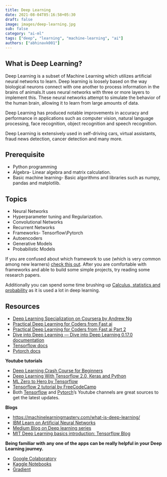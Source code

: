 ```yaml
---
title: Deep Learning
date: 2021-08-04T05:16:58+05:30
draft: false
image: images/deep-learning.jpg
sub: false
category: "ai-ml"
tags: ["deep", "learning", "machine-learning", "ai"]
authors: ["abhinavk001"]
---
```


## What is Deep Learning?

Deep Learning is a subset of Machine Learning which utilizes artificial neural networks to learn. Deep learning is loosely based on the way biological neurons connect with one another to process information in the brains of animals.It uses neural networks with three or more layers to implement this. These neural networks attempt to simulate the behavior of the human brain, allowing it to learn from large amounts of data.

Deep Learning has produced notable improvements in accuracy and performance in applications such as computer vision, natural language processing, face recognition, object recognition and speech recognition.

Deep Learning is extensively used in self-driving cars, virtual assistants, fraud news detection, cancer detection and many more.

## Prerequisite

- Python programming
- Algebra- Linear algebra and matrix calculation.
- Basic machine learning- Basic algorithms and libraries such as numpy, pandas and matplotlib.

## Topics

- Neural Networks
- Hyperparameter tuning and Regularization.
- Convolutional Networks
- Recurrent Networks
- Frameworks- Tensorflow\Pytorch
- Autoencoders
- Generative Models
- Probabilistic Models

If you are confused about which framework to use (which is very common among new learners) [check this out](https://www.imaginarycloud.com/blog/pytorch-vs-tensorflow/).
After you are comfortable with frameworks and able to build some simple projects, try reading some research papers.

Additionally you can spend some time brushing up [Calculus, statistics and probability](http://www.d2l.ai/chapter_appendix-mathematics-for-deep-learning/index.html) as it is used a lot in deep learning.

## Resources

- [Deep Learning Specialization on Coursera by Andrew Ng](https://www.coursera.org/specializations/deep-learning)
- [Practical Deep Learning for Coders from Fast ai](https://course.fast.ai/)
- [Practical Deep Learning for Coders from Fast ai Part 2](https://course19.fast.ai/part2)
- [Dive into Deep Learning — Dive into Deep Learning 0.17.0 documentation](http://www.d2l.ai/index.html)
- [Tensorflow docs](https://www.tensorflow.org/tutorials)
- [Pytorch docs](https://pytorch.org/tutorials/)

**Youtube tutorials**

- [Deep Learning Crash Course for Beginners](https://www.youtube.com/watch?v=VyWAvY2CF9c)
- [Deep Learning With Tensorflow 2.0, Keras and Python](https://www.youtube.com/playlist?list=PLeo1K3hjS3uu7CxAacxVndI4bE_o3BDtO)
- [ML Zero to Hero by Tensorflow](https://www.youtube.com/watch?v=KNAWp2S3w94)
- [Tensorflow 2 tutorial by FreeCodeCamp](https://www.youtube.com/watch?v=tPYj3fFJGjk)
- Both [Tensorflow](https://www.youtube.com/channel/UC0rqucBdTuFTjJiefW5t-IQ) and [Pytorch](https://www.youtube.com/channel/UCWXI5YeOsh03QvJ59PMaXFw)’s Youtube channels are great sources to get the latest updates.

**Blogs**

- https://machinelearningmastery.com/what-is-deep-learning/
- [IBM Learn on Artificial Neural Networks](https://www.ibm.com/cloud/learn/neural-networks)
- [Medium Blog on Deep learning series](https://medium.com/intro-to-artificial-intelligence/deep-learning-series-1-intro-to-deep-learning-abb1780ee20)
- [MIT Deep Learning basics introduction: Tensorflow Blog](https://blog.tensorflow.org/2019/02/mit-deep-learning-basics-introduction-tensorflow.html)

**Being familiar with any one of the apps can be really helpful in your Deep Learning journey.**

- [Google Colaboratory](https://research.google.com/colaboratory/)
- [Kaggle Notebooks](https://www.kaggle.com/code)
- [Gradient](https://gradient.paperspace.com/free-gpu)
